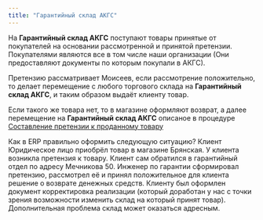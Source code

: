 ```yaml
---
title: "Гарантийный склад АКГС"
---
```


На **Гарантийный склад АКГС** поступают товары принятые от покупателей на основании рассмотренной и принятой претензии. Покупателями являются все в том числе наши организации (Они предоставляют документы по которым покупали в АКГС). 

Претензию рассматривает Моисеев, если рассмотрение положительно, то делает перемещение с любого торгового склада на **Гарантийный склад АКГС**, и таким образом выдаёт клиенту товар.

Если такого же товара нет, то в магазине оформляют возврат, а далее перемещение на **Гарантийный склад АКГС** описаное в процедуре [Составление претензии к проданному товару](KBO/Составление%20претензии%20к%20проданному%20товару.md)

Как в ERP правильно оформить следующую ситуацию?
Клиент Юридическое лицо приобрёл товар в магазине Брянская. У клиента возникла претензия к товару. Клиент сам обратился в гарантийный отдел по адресу Мечникова 50. Инженер по гарантии сформировал претензию, рассмотрел её и принял положительное для клиента решение о возврате денежных средств. Клиенту был оформлен документ корректировка реализации (который доработан у нас с точки зрения возможности изменить склад на который принят товар). Дополнительная проблема склад может оказаться адресным.
